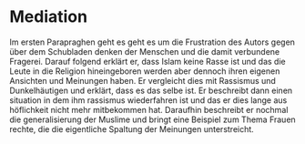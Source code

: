 # Mediation

Im ersten Parapraghen geht es geht es um die Frustration des Autors gegen über dem Schubladen denken der Menschen und die damit verbundene Fragerei. Darauf folgend erklärt er, dass Islam keine Rasse ist und das die Leute in die Religion hineingeboren werden aber dennoch ihren eigenen Ansichten und Meinungen haben. Er vergleicht dies mit Rassismus und Dunkelhäutigen und erklärt, dass es das selbe ist. Er beschreibt dann einen situation in dem ihm rassismus wiederfahren ist und das er dies lange aus höflichkeit nicht mehr mitbekommen hat. Daraufhin beschreibt er nochmal die generalisierung der Muslime und bringt eine Beispiel zum Thema Frauen rechte, die die eigentliche Spaltung der Meinungen unterstreicht.
